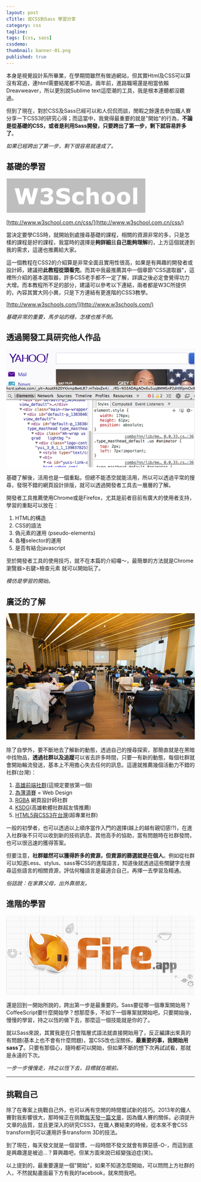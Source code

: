 ```yaml
---
layout: post
cTitle: 從CSS到Sass 學習分享
category: css
tagline: 
tags: [css, sass]
cssdemo: 
thumbnail: banner-01.png
published: true
---
```


本身是視覺設計系所畢業，在學期間雖然有做過網站，但其實Html及CSS可以算沒有寫過，連html需要結尾都不知道。兩年前，進路職場還是相當依賴Dreavweaver，所以更別說Sublime text這麼潮的工具，我是根本連聽都沒聽過。

但到了現在，對於CSS及Sass已經可以和人侃侃而談，閒暇之餘還去參加鐵人賽分享一下CSS3的研究心得；而這當中，我覺得最重要的就是"開始"的行為，**不論是從基礎的CSS，或者是利用Sass開發，只要跨出了第一步，剩下就容易許多了**。

<!-- more -->
*如果已經跨出了第一步，剩下很容易就達成了。*


## 基礎的學習

![](/images/2014-01-22-w3c-school.png)

[http://www.w3school.com.cn/css/](http://www.w3school.com.cn/css/)

當決定要學CSS時，就開始到處搜尋基礎的課程，相關的資源非常的多，只是怎樣的課程是好的課程，我當時的選擇是**夠詳細**且**自己能夠理解**的，上方這個就達到我的需求，這邊也推薦給大家。

這一個教程在CSS2的介紹算是非常全面且實用性很高，如果是有興趣的開發者或設計師，建議把**此教程從頭看完**。而其中我最推薦其中一個章節"CSS選取器"，這裡所介紹的基本選取器，許多CSS老手都不一定了解，詳讀之後必定會覺得功力大增。而本教程所不足的部分，建議可以參考以下連結，兩者都是W3C所提供的，內容其實大同小異，只是下方連結有更進階的CSS3教學。

[http://www.w3schools.com/](http://www.w3schools.com/)

*基礎非常的重要，馬步站的穩，怎樣也推不倒。*

## 透過開發工具研究他人作品

![](/images/2014-01-22-develop.png)

基礎了解後，活用也是一個重點，但總不能憑空就能活用，所以可以透過平常的搜尋，發現不錯的網頁設計排版，就可以透過開發者工具去一層層的了解。

開發者工具推薦使用Chrome或是Firefox，尤其是前者目前有廣大的使用者支持，學習的重點可以放在：

1. HTML的構造
2. CSS的語法
3. 偽元素的運用 (pseudo-elements)
3. 各種selector的運用
4. 是否有結合javascript

至於開發者工具的使用技巧，就不在本篇的介紹囉～，最簡單的方法就是Chrome瀏覽器>右鍵>檢查元素 就可以開始玩了。

*模仿是學習的開始。*

## 廣泛的了解

![](/images/2014-01-22-fb.jpg)

除了自學外，要不斷地去了解新的動態，透過自己的搜尋探索，那簡直就是在黑暗中找物品，**透過社群以及追蹤**可以省去許多時間，只要一有新的動態，每個社群就會開始輪流發送，基本上不用擔心失去任何的訊息。這邊就推薦幾個活動力不錯的社群(台灣)：

1. [高雄前端社群](https://www.facebook.com/groups/358503154261390/)(這規定要放第一個)
2. [為薄滴賽](https://www.facebook.com/groups/web.design.tw/) = Web Design
2. [RGBA](https://www.facebook.com/groups/rgba.tw/) 網頁設計師社群
2. [KSDG](https://www.facebook.com/groups/KSDGroup/)(高雄軟體社群超友情推薦)
3. [HTML5與CSS3在台灣](https://www.facebook.com/groups/htmlfive/)(超專業社群)


一般的初學者，也可以透過以上順序當作入門的選擇(越上的越有親切感!?)，在進入社群後不只可以收到新的技術訊息、其他高手的協助，當有問題時在社群發問，也可以很迅速的獲得答案。

但要注意，**社群雖然可以獲得許多的資源，但資源的篩選就是在個人**。例如從社群可以知道Less、stylus、sass等CSS的進階語言，知道後就透過這些關鍵字去搜尋這些語言的相關資源，評估何種語言是最適合自己，再擇一去學習及精通。

*俗話說：在家靠父母，出外靠朋友。*


## 進階的學習

![](/images/20130917fireapp.jpg)

還是回到一開始所說的，跨出第一步是最重要的。Sass要從哪一個專案開始用？CoffeeScript要什麼開始學？想那麼多，不如下一個專案就開始吧，只要開始後，慢慢的學習，持之以恆的做下去，那麼這一個技能就是你的了。

就以Sass來說，其實我是在只會階層式語法就直接開始用了，反正編譯出來真的有問題(基本上也不會有什麼問題)，當CSS改也沒關係，**最重要的事，我開始用sass了**。只要有那個心，隨時都可以開始，但如果不斷的想下次再試試看，那就是永遠的下次。

*一步一步慢慢走，持之以恆下去，目標就在眼前。*

-------

## 挑戰自己
除了在專案上挑戰自己外，也可以再有空閒的時間嘗試新的技巧。2013年的鐵人賽對我影響很大，那時候正在挑戰[每天發一篇文章](http://ashareaday.wcc.tw/)，因為鐵人賽的關係，必須提升文章的品質，並且更深入的研究CSS3，在鐵人賽結束的時候，從本來不會CSS transform到可以運用許多transform 3D的技法。

到了現在，每天發文就是一個習慣，一段時間不發文就會有罪惡感-O-，而這到底是興趣還是被迫...？算興趣吧，但某方面來說已經變強迫症(笑)。

以上提到的，最重要還是一個"開始"，如果不知道怎麼開始，可以問問上方社群的人，不然就點畫面最下方有我的facebook，就來問我吧。

